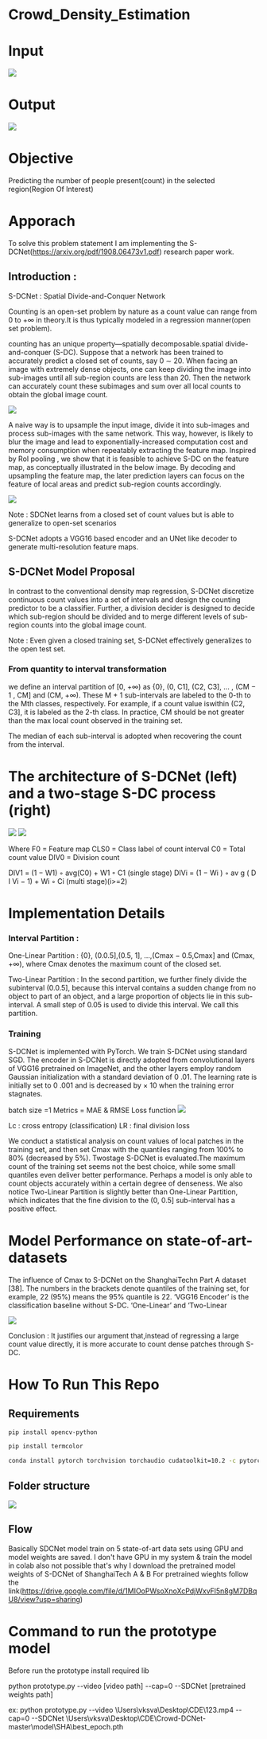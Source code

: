 # Crowd_Density_Estimation


# Input 

<img src="images/Screenshot (75).png">

# Output 

<img src="images/Screenshot (74).png">

# Objective 

Predicting the number of people present(count) in the selected region(Region Of Interest)

# Apporach

To solve this problem statement I am implementing the S-DCNet(https://arxiv.org/pdf/1908.06473v1.pdf) research paper work.

## Introduction : 

S-DCNet : Spatial Divide-and-Conquer Network 

Counting is an open-set problem by nature as a count value can range from 0 to +∞ in theory.It is thus typically modeled in a regression manner(open set problem).

counting has an unique property—spatially decomposable.spatial divide-and-conquer (S-DC). Suppose that a network has been trained to accurately predict a closed set of 
counts, say 0 ∼ 20. When facing an image with extremely dense objects, one can keep dividing the image into sub-images until all sub-region counts are less
than 20. Then the network can accurately count these subimages and sum over all local counts to obtain the global
image count.

<img src="images/Capture.PNG">

A naive way is to upsample the input image, divide it into sub-images and process sub-images with the same network.
This way, however, is likely to blur the image and lead to exponentially-increased computation cost and memory consumption when repeatably extracting the feature map.
Inspired by RoI pooling , we show that it is feasible to achieve S-DC on the feature map, as conceptually illustrated in the below image. By decoding and upsampling the feature map, the later prediction layers can focus on the feature of local areas and predict sub-region counts accordingly.


<img src="images/Capture1.PNG">

Note : SDCNet learns from a closed set of count values but is able to generalize to open-set scenarios

S-DCNet adopts a VGG16 based encoder and an UNet like decoder to generate multi-resolution feature maps.

## S-DCNet Model Proposal 

In contrast to the conventional density map regression, S-DCNet discretize continuous count values into a set of intervals and design the counting predictor to be a classifier. 
Further, a division decider is designed to decide which sub-region should be divided and to merge different levels of sub-region counts into the global image count.

Note : Even given a closed training set, S-DCNet effectively generalizes to the open test set.

### From quantity to interval transformation 

we define an interval partition of [0, +∞) as {0}, (0, C1], (C2, C3], ... , (CM − 1 , CM] and (CM, +∞).
These M + 1 sub-intervals are labeled to the 0-th to the Mth classes, respectively. For example, if a count value iswithin (C2, C3], it is labeled as the 2-th class.
In practice, CM should be not greater than the max local count observed in the training set.

The median of each sub-interval is adopted when recovering the count from the interval. 


# The architecture of S-DCNet (left) and a two-stage S-DC process (right)

<img src="images/Capture3.PNG">

<img src="images/Capture4.PNG">

Where 
F0 = Feature map
CLS0 = Class label of count interval
C0 = Total count value 
DIV0 = Division count

DIV1 = (1 − W1) ◦ avg(C0) + W1 ◦ C1 (single stage) 
DIVi = (1 − Wi ) ◦ av g ( D I Vi − 1) + Wi ◦ Ci (multi stage)(i>=2)


# Implementation Details 

### Interval Partition : 

One-Linear Partition : {0}, (0.0.5],(0.5, 1], ...,(Cmax − 0.5,Cmax] and (Cmax, +∞), where Cmax denotes the maximum count of the closed set.

Two-Linear Partition : In the second partition, we further finely divide the subinterval (0.0.5], because this interval contains a sudden change from no object to part of an object, and a large proportion of objects lie in this sub-interval. A small step of 0.05 is used to divide this interval. We call this partition.

### Training 

S-DCNet is implemented with PyTorch. We train S-DCNet using standard SGD.
The encoder in S-DCNet is directly adopted from convolutional layers of VGG16 pretrained on ImageNet, and the other layers employ random Gaussian initialization with
a standard deviation of 0 .01. The learning rate is initially set to 0 .001 and is decreased by × 10 when the training error stagnates.

batch size =1
Metrics = MAE & RMSE 
Loss function 
<img src="images/Capture6.PNG">

Lc : cross entropy (classification)
LR : final division loss 


We conduct a statistical analysis on count values of local patches in the training set, and then set Cmax with the quantiles ranging from 100% to 80% (decreased by 5%).
Twostage S-DCNet is evaluated.The maximum count of the training set seems not the best choice, while some small quantiles even deliver better performance. Perhaps a 
model is only able to count objects accurately within a certain degree of denseness. We also notice Two-Linear Partition is slightly better than
One-Linear Partition, which indicates that the fine division to the (0, 0.5] sub-interval has a positive effect.


# Model Performance on state-of-art-datasets 

The influence of Cmax to S-DCNet on the ShanghaiTechn Part A dataset [38]. The numbers in the brackets denote quantiles of the training set, for example, 22 (95%) means the 95% quantile is 22. ‘VGG16 Encoder’ is the classification baseline without S-DC. ‘One-Linear’ and ‘Two-Linear

<img src="images/Capture5.PNG">



Conclusion : It justifies our argument that,instead of regressing a large count value directly, it is more accurate to count dense patches through S-DC.


# How To Run This Repo

## Requirements 

```bash
pip install opencv-python
```

```bash
pip install termcolor
```

```bash
conda install pytorch torchvision torchaudio cudatoolkit=10.2 -c pytorch
```



## Folder structure

<img src="images/Capture7.PNG">

## Flow 

Basically SDCNet model train on 5 state-of-art data sets using GPU and model weights are saved.
I don't have GPU in my system & train the model in colab also not possible that's why I download the pretrained model weights of S-DCNet of ShanghaiTech A & B 
For pretrained wieghts follow the link(https://drive.google.com/file/d/1MIOoPWsoXnoXcPdjWxvFl5n8gM7DBqU8/view?usp=sharing)

# Command to run the prototype model

Before run the prototype install required lib

python prototype.py --video [video path] --cap=0 --SDCNet [pretrained weights path]

ex: python prototype.py --video \Users\vksva\Desktop\CDE\123.mp4 --cap=0 --SDCNet \Users\vksva\Desktop\CDE\Crowd-DCNet-master\model\SHA\best_epoch.pth










